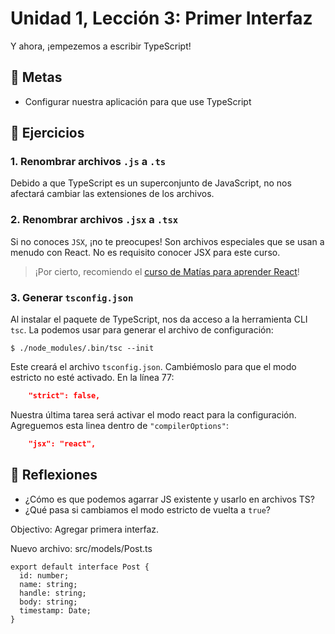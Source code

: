 # Unidad 1, Lección 3: Primer Interfaz

Y ahora, ¡empezemos a escribir TypeScript!



## 🥅 Metas

- Configurar nuestra aplicación para que use TypeScript

## 🤸 Ejercicios

### 1. Renombrar archivos `.js` a `.ts`

Debido a que TypeScript es un superconjunto de JavaScript, no nos afectará cambiar las extensiones de los archivos.

### 2. Renombrar archivos `.jsx` a `.tsx`

Si no conoces `JSX`, ¡no te preocupes! Son archivos especiales que se usan a menudo con React. No es requisito conocer JSX para este curso. 

> ¡Por cierto, recomiendo el [curso de Matías para aprender React](https://www.escuelafrontend.com/react)!

### 3. Generar `tsconfig.json`

Al instalar el paquete de TypeScript, nos da acceso a la herramienta CLI `tsc`. La podemos usar para generar el archivo de configuración:

    $ ./node_modules/.bin/tsc --init
    
Este creará el archivo `tsconfig.json`. Cambiémoslo para que el modo estricto no esté activado. En la línea 77:

```json
    "strict": false, 
```

Nuestra última tarea será activar el modo react para la configuración. Agreguemos esta linea dentro de `"compilerOptions"`:

```json
    "jsx": "react",
```

## 🤔 Reflexiones

- ¿Cómo es que podemos agarrar JS existente y usarlo en archivos TS? 
- ¿Qué pasa si cambiamos el modo estricto de vuelta a `true`?


Objectivo: Agregar primera interfaz.

Nuevo archivo: src/models/Post.ts
```
export default interface Post {
  id: number;
  name: string;
  handle: string;
  body: string;
  timestamp: Date;
}
```
